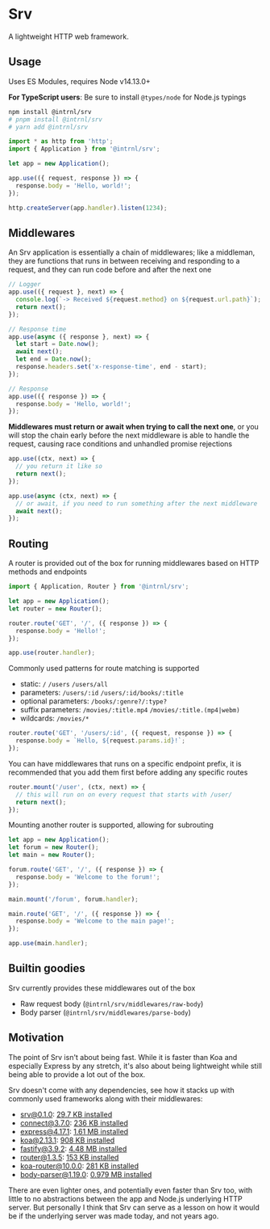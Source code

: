 # Srv

A lightweight HTTP web framework.

## Usage

Uses ES Modules, requires Node v14.13.0+

**For TypeScript users**: Be sure to install `@types/node` for Node.js typings

```sh
npm install @intrnl/srv
# pnpm install @intrnl/srv
# yarn add @intrnl/srv
```

```js
import * as http from 'http';
import { Application } from '@intrnl/srv';

let app = new Application();

app.use(({ request, response }) => {
  response.body = 'Hello, world!';
});

http.createServer(app.handler).listen(1234);
```

## Middlewares

An Srv application is essentially a chain of middlewares; like a middleman, they
are functions that runs in between receiving and responding to a request, and
they can run code before and after the next one

```js
// Logger
app.use(({ request }, next) => {
  console.log(`-> Received ${request.method} on ${request.url.path}`);
  return next();
});

// Response time
app.use(async ({ response }, next) => {
  let start = Date.now();
  await next();
  let end = Date.now();
  response.headers.set('x-response-time', end - start);
});

// Response
app.use(({ response }) => {
  response.body = 'Hello, world!';
});
```

**Middlewares must return or await when trying to call the next one**, or you
will stop the chain early before the next middleware is able to handle the
request, causing race conditions and unhandled promise rejections

```js
app.use((ctx, next) => {
  // you return it like so
  return next();
});

app.use(async (ctx, next) => {
  // or await, if you need to run something after the next middleware
  await next();
});
```

## Routing

A router is provided out of the box for running middlewares based on HTTP
methods and endpoints

```js
import { Application, Router } from '@intrnl/srv';

let app = new Application();
let router = new Router();

router.route('GET', '/', ({ response }) => {
  response.body = 'Hello!';
});

app.use(router.handler);
```

Commonly used patterns for route matching is supported

- static: `/` `/users` `/users/all`
- parameters: `/users/:id` `/users/:id/books/:title`
- optional parameters: `/books/:genre?/:type?`
- suffix parameters: `/movies/:title.mp4` `/movies/:title.(mp4|webm)`
- wildcards: `/movies/*`

```js
router.route('GET', '/users/:id', ({ request, response }) => {
  response.body = `Hello, ${request.params.id}!`;
});
```

You can have middlewares that runs on a specific endpoint prefix, it is
recommended that you add them first before adding any specific routes

```js
router.mount('/user', (ctx, next) => {
  // this will run on on every request that starts with /user/
  return next();
});
```

Mounting another router is supported, allowing for subrouting

```js
let app = new Application();
let forum = new Router();
let main = new Router();

forum.route('GET', '/', ({ response }) => {
  response.body = 'Welcome to the forum!';
});

main.mount('/forum', forum.handler);

main.route('GET', '/', ({ response }) => {
  response.body = 'Welcome to the main page!';
});

app.use(main.handler);
```

## Builtin goodies

Srv currently provides these middlewares out of the box

- Raw request body (`@intrnl/srv/middlewares/raw-body`)
- Body parser (`@intrnl/srv/middlewares/parse-body`)

## Motivation

The point of Srv isn't about being fast. While it is faster than Koa and
especially Express by any stretch, it's also about being lightweight while
still being able to provide a lot out of the box.

Srv doesn't come with any dependencies, see how it stacks up with commonly used
frameworks along with their middlewares:

- srv@0.1.0: [29.7 KB installed](https://packagephobia.com/result?p=@intrnl/srv@0.1.0)
- connect@3.7.0: [236 KB installed](https://packagephobia.com/result?p=connect@3.7.0)
- express@4.17.1: [1.61 MB installed](https://packagephobia.com/result?p=express@4.17.1)
- koa@2.13.1: [908 KB installed](https://packagephobia.com/result?p=koa@2.13.1)
- fastify@3.9.2: [4.48 MB installed](https://packagephobia.com/result?p=fastify@3.9.2)
- router@1.3.5: [153 KB installed](https://packagephobia.com/result?p=router@1.3.5)
- koa-router@10.0.0: [281 KB installed](https://packagephobia.com/result?p=koa-router@10.0.0)
- body-parser@1.19.0: [0.979 MB installed](https://packagephobia.com/result?p=body-parser@1.19.0)

There are even lighter ones, and potentially even faster than Srv too, with
little to no abstractions between the app and Node.js underlying HTTP server.
But personally I think that Srv can serve as a lesson on how it would be if the
underlying server was made today, and not years ago.
